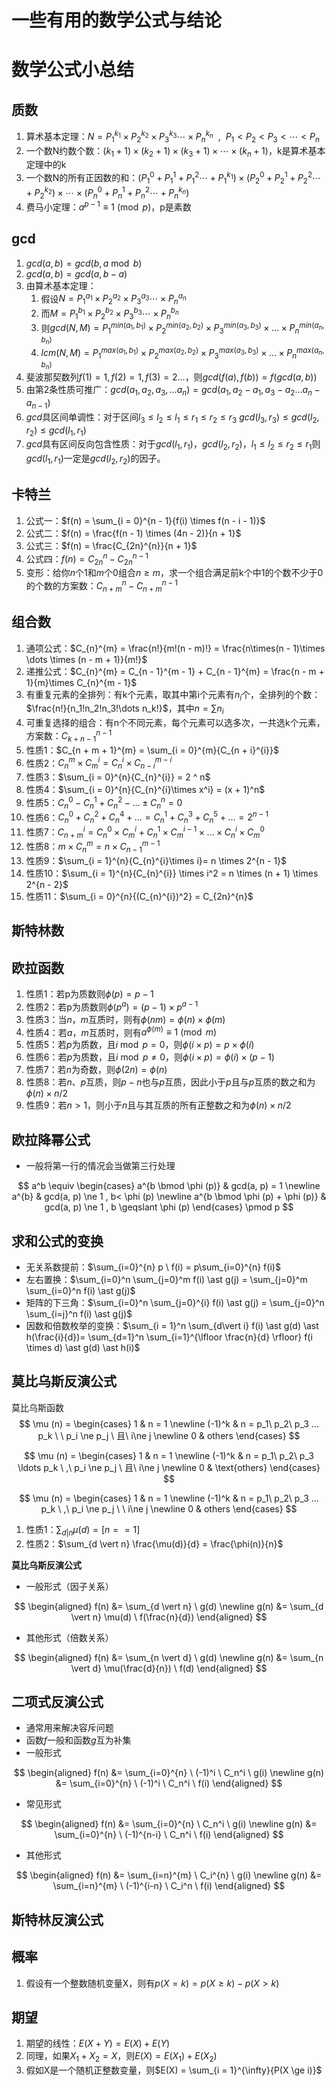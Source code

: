 # 一些有用的数学公式与结论


# 数学公式小总结

## 质数

1. 算术基本定理：$N = {P_1}^{k_1} \times{P_2}^{k_2} \times {P_3}^{k_3} \cdots \times {P_n}^{k_n} \ \ , \ \ P_1 < P_2 < P_3 < \cdots < P_n$
2. 一个数N约数个数：$(k_1 + 1) \times (k_2 + 1) \times (k_3 + 1) \times \cdots \times (k_n + 1)$，k是算术基本定理中的k
3. 一个数N的所有正因数的和：$({P_1} ^ {0} + {P_1} ^ {1} + {P_1} ^ {2} \cdots + {P_1} ^ {k_1})\times ({P_2} ^ {0} + {P_2} ^ {1} + {P_2} ^ {2} \cdots + {P_2} ^ {k_2}) \times \cdots \times ({P_n} ^ {0} + {P_n} ^ {1} + {P_n} ^ {2} \cdots + {P_n} ^ {k_n})$
4. 费马小定理：$a^{p - 1} \equiv 1 \pmod p$，p是素数

## gcd

1. $gcd(a, b) = gcd(b, a \bmod b)$
2. $gcd(a, b) = gcd(a, b - a)$
3. 由算术基本定理：
   1. 假设$N = {P_1}^{a_1} \times{P_2}^{a_2} \times {P_3}^{a_3} \cdots \times {P_n}^{a_n}$
   2. 而$M = {P_1}^{b_1} \times{P_2}^{b_2} \times {P_3}^{b_3} \cdots \times {P_n}^{b_n}$
   3. 则$gcd(N, M) = P_1^{min(a_1, b_1)}\times P_2^{min(a_2, b_2)}\times P_3^{min(a_3, b_3)}\times \dots \times P_n^{min(a_n, b_n)}$
   4. $lcm(N, M) = P_1^{max(a_1, b_1)}\times P_2^{max(a_2, b_2)}\times P_3^{max(a_3, b_3)}\times \dots \times P_n^{max(a_n, b_n)}$
4. 斐波那契数列$f(1) = 1, f(2) = 1, f(3) = 2\dots$，则$gcd(f(a), f(b)) = f(gcd(a, b))$
5. 由第2条性质可推广：$gcd(a_1, a_2, a_3, \dots a_n) = gcd(a_1, a_2 - a_1, a_3 - a_2\dots a_n - a_{n- 1})$
6. $gcd$具区间单调性：对于区间$l_3 \le l_2 \le l_1 \le r_1 \le r_2 \le r_3$ $gcd(l_3, r_3)\le gcd(l_2, r_2) \le gcd(l_1, r_1)$
7. $gcd$具有区间反向包含性质：对于$gcd(l_1, r_1)$，$gcd(l_2, r_2)$，$l_1\le l_2 \le r_2 \le r_1$则$gcd(l_1, r_1)$一定是$gcd(l_2, r_2)$的因子。

## 卡特兰

1. 公式一：$f(n) = \sum_{i = 0}^{n - 1}{f(i) \times f(n - i - 1)}$
2. 公式二：$f(n) = \frac{f(n - 1) \times (4n - 2)}{n + 1}$
3. 公式三：$f(n) = \frac{C_{2n}^{n}}{n + 1}$
4. 公式四：$f(n) = C_{2n}^{n} - C_{2n}^{n - 1}$
5. 变形：给你$n$个1和$m$个0组合$n \ge m$，求一个组合满足前k个中1的个数不少于0的个数的方案数：$C_{n + m}^{n} - C_{n + m}^{n - 1}$

## 组合数

1. 通项公式：$C_{n}^{m} = \frac{n!}{m!(n - m)!} = \frac{n\times(n - 1)\times \dots \times (n - m + 1)}{m!}$ 
2. 递推公式：$C_{n}^{m} = C_{n - 1}^{m - 1} + C_{n - 1}^{m} = \frac{n - m + 1}{m}\times C_{n}^{m - 1}$
3. 有重复元素的全排列：有k个元素，取其中第i个元素有$n_i$个，全排列的个数：$\frac{n!}{n_1!n_2!n_3!\dots n_k!}$，其中$n = \sum{n_i}$
4. 可重复选择的组合：有n个不同元素，每个元素可以选多次，一共选k个元素，方案数：$C_{k + n - 1}^{n - 1}$
5. 性质1：$C_{n + m + 1}^{m} = \sum_{i = 0}^{m}{C_{n + i}^{i}}$
6. 性质2：$C_{n}^{m}\times C_{m}^{i} = C_{n}^{i}\times C_{n - i}^{m - i}$
7. 性质3：$\sum_{i = 0}^{n}{C_{n}^{i}} = 2 ^ n$
8. 性质4：$\sum_{i = 0}^{n}{C_{n}^{i}\times x^i} = (x + 1)^n$
9. 性质5：$C_{n}^{0} - C_{n}^{1} + C_{n}^{2} - \dots \pm C_{n}^{n} = 0$
10. 性质6：$C_{n}^{0} + C_{n}^{2} + C_{n}^{4}+\dots = C_{n}^{1}+C_{n}^{3}+C_{n}^{5}+\dots = 2^{n - 1}$
11. 性质7：$C_{n + m}^{i} = C_{n}^{0} \times C_{m}^{i} + C_{n}^{1} \times C_{m}^{i - 1} \times \dots \times C_{n}^{i}\times C_{m}^{0}$
12. 性质8：$m \times C_{n}^{m} = n \times C_{n - 1}^{m - 1}$
13. 性质9：$\sum_{i = 1}^{n}{C_{n}^{i}\times i}= n \times 2^{n - 1}$
14. 性质10：$\sum_{i = 1}^{n}{C_{n}^{i}} \times i^2 = n \times (n + 1) \times 2^{n - 2}$ 
15. 性质11：$\sum_{i = 0}^{n}{(C_{n}^{i})^2} = C_{2n}^{n}$

## 斯特林数

## 欧拉函数

1. 性质1：若p为质数则$\phi(p) = p - 1$
2. 性质2：若p为质数则$\phi(p^a) = (p - 1) \times p^{a - 1}$
3. 性质3：当$n$，$m$互质时，则有$\phi(nm) = \phi(n) \times \phi(m)$
4. 性质4：若$a$，$m$互质时，则有$a^{\phi(m)} \equiv 1 \pmod m$
5. 性质5：若$p$为质数，且$i \bmod p = 0$，则$\phi(i \times p) = p \times \phi(i)$
6. 性质6：若$p$为质数，且$i \bmod p \ne 0$，则$\phi(i \times p) = \phi(i) \times (p - 1)$
7. 性质7：若$n$为奇数，则$\phi(2n) = \phi(n)$
8. 性质8：若$n$、$p$互质，则$p-n$也与$p$互质，因此小于$p$且与$p$互质的数之和为$\phi(n) \times n / 2$
9. 性质9：若$n > 1$，则小于$n$且与其互质的所有正整数之和为$\phi(n) \times n / 2$

## 欧拉降幂公式

- 一般将第一行的情况会当做第三行处理

$$
a^b \equiv
\begin{cases}
a^{b \bmod \phi (p)} & gcd(a, p) = 1 \newline
a^{b} & gcd(a, p) \ne 1 , b< \phi (p) \newline 
a^{b \bmod \phi (p) + \phi (p)} & gcd(a, p) \ne 1 , b \geqslant \phi (p)
\end{cases}
\pmod p
$$



## 求和公式的变换

- 无关系数提前：$\sum_{i=0}^{n} p \ f(i) = p\sum_{i=0}^{n} f(i)$
- 左右置换：$\sum_{i=0}^n \sum_{j=0}^m f(i) \ast g(j) = \sum_{j=0}^m \sum_{i=0}^n f(i) \ast g(j)$
- 矩阵的下三角：$\sum_{i=0}^n \sum_{j=0}^{i} f(i) \ast g(j) = \sum_{j=0}^n \sum_{i=j}^n f(i) \ast g(j)$
- 因数和倍数枚举的变换：$\sum_{i = 1}^n \sum_{d\vert i} f(i) \ast g(d) \ast h(\frac{i}{d})= \sum_{d=1}^n \sum_{i=1}^{\lfloor \frac{n}{d} \rfloor} f(i \times d) \ast g(d) \ast h(i)$

## 莫比乌斯反演公式

莫比乌斯函数
$$
\mu (n) =
\begin{cases}
1 & n = 1 \newline
(-1)^k & n = p_1\ p_2\ p_3 ... p_k \ \ p_i \ne p_j \ 且\ i\ne j \newline
0 & others
\end{cases}
$$

$$
\mu (n) =
\begin{cases}
1 & n = 1 \newline
(-1)^k & n = p_1\ p_2\ p_3 \ldots p_k \ ,\ p_i \ne p_j \ 且\ i\ne j \newline
0 & \text{others}
\end{cases}
$$

$$
\mu (n) =
\begin{cases}
1 & n = 1 \newline
(-1)^k & n = p_1\ p_2\ p_3 ... p_k \ ,\ p_i \ne p_j \ \ i\ne j \newline
0 & others
\end{cases}
$$



1. 性质1：$\sum_{d \vert n} \mu(d) = [n == 1]$
2. 性质2：$\sum_{d \vert n} \frac{\mu(d)}{d} = \frac{\phi(n)}{n}$

**莫比乌斯反演公式**

- 一般形式（因子关系）

$$
\begin{aligned}
f(n) &= \sum_{d \vert n} \ g(d) \newline
g(n) &= \sum_{d \vert n} \mu(d) \ f(\frac{n}{d})
\end{aligned}
$$

- 其他形式（倍数关系）

$$
\begin{aligned}
f(n) &= \sum_{n \vert d} \ g(d) \newline
g(n) &= \sum_{n \vert d} \mu(\frac{d}{n}) \ f(d)
\end{aligned}
$$



## 二项式反演公式

- 通常用来解决容斥问题
- 函数$f$一般和函数$g$互为补集
- 一般形式

$$
\begin{aligned}
f(n) &= \sum_{i=0}^{n} \  (-1)^i \ C_n^i \ g(i) \newline
g(n) &= \sum_{i=0}^{n} \  (-1)^i \ C_n^i \ f(i)
\end{aligned}
$$

- 常见形式

$$
\begin{aligned}
f(n) &= \sum_{i=0}^{n} \ C_n^i \ g(i) \newline
g(n) &= \sum_{i=0}^{n} \ (-1)^{n-i} \ C_n^i \ f(i)
\end{aligned}
$$

- 其他形式

$$
\begin{aligned}
f(n) &= \sum_{i=n}^{m} \ C_i^{n} \ g(i) \newline
g(n) &= \sum_{i=n}^{m} \ (-1)^{i-n} \ C_i^n \ f(i)
\end{aligned}
$$



## 斯特林反演公式

## 概率 

1. 假设有一个整数随机变量X，则有$p(X = k) = p(X \ge k) - p(X > k)$

## 期望

1. 期望的线性：$E(X + Y) = E(X) + E(Y)$
2. 同理，如果$X_1 + X_2 = X$，则$E(X) = E(X_1) + E(X_2)$
3. 假如X是一个随机正整数变量，则$E(X) = \sum_{i = 1}^{\infty}{P(X \ge i)}$


